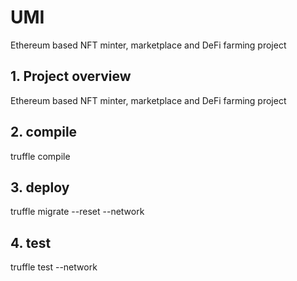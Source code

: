# UMI
Ethereum based NFT minter, marketplace and DeFi farming project

## 1. Project overview
Ethereum based NFT minter, marketplace and DeFi farming project

## 2. compile
truffle compile

## 3. deploy
truffle migrate --reset --network <network-name>

## 4. test
truffle test --network <network-name>